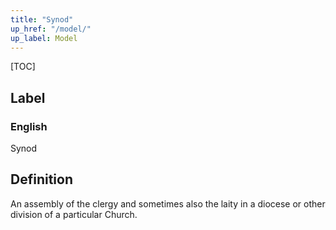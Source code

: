 ```yaml
---
title: "Synod"
up_href: "/model/"
up_label: Model
---
```


[TOC]

## Label

### English
Synod


## Definition
An assembly of the clergy and sometimes also the laity in a diocese or other division of a particular Church. 


    
